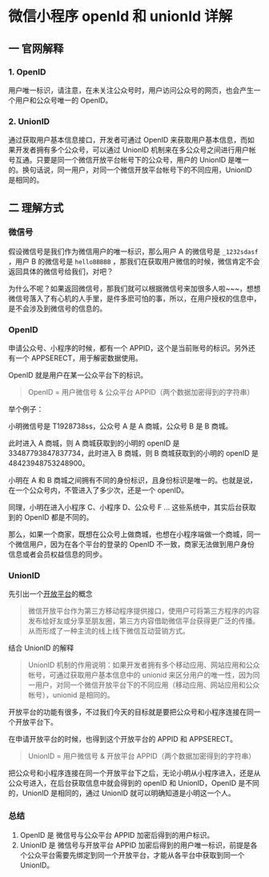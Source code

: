 # 微信小程序 openId 和 unionId 详解

## 一 官网解释

### 1. OpenID

用户唯一标识，请注意，在未关注公众号时，用户访问公众号的网页，也会产生一个用户和公众号唯一的 OpenID。

### 2. UnionID

通过获取用户基本信息接口，开发者可通过 OpenID 来获取用户基本信息，而如果开发者拥有多个公众号，可以通过 UnionID 机制来在多公众号之间进行用户帐号互通。只要是同一个微信开放平台帐号下的公众号，用户的 UnionID 是唯一的。换句话说，同一用户，对同一个微信开放平台帐号下的不同应用，UnionID 是相同的。

## 二 理解方式

### 微信号

假设微信号是我们作为微信用户的唯一标识，那么用户 A 的微信号是 `_1232sdasf` ，用户 B 的微信号是 `helloBBBBB` ，那我们在获取用户微信的时候，微信肯定不会返回具体的微信号给我们，对吧？

为什么不呢？如果返回微信号，那我们就可以根据微信号来加很多人啦~~~，想想微信号落入了有心机的人手里，是件多麽可怕的事，所以，在用户授权的信息中，是不会涉及到微信号的信息的。

### OpenID

申请公众号、小程序的时候，都有一个 APPID，这个是当前账号的标识。另外还有一个 APPSERECT，用于解密数据使用。

OpenID 就是用户在某一公众平台下的标识。

> OpenID = 用户微信号 & 公众平台 APPID（两个数据加密得到的字符串）

举个例子：

小明微信号是 T1928738ss，公众号 A 是 A 商城，公众号 B 是 B 商城。

此时进入 A 商城，则 A 商城获取到的小明的 openID 是 33487793847837734，此时进入 B 商城，则 B 商城获取到的小明的 openID 是 48423948753248900。

小明在 A 和 B 商城之间拥有不同的身份标识，且身份标识是唯一的。也就是说，在一个公众号内，不管进入了多少次，还是一个 openID。

同理，小明在进入小程序 C、小程序 D、公众号 F ... 这些系统中，其实后台获取到的 OpenID 都是不同的。

那么，如果一个商家，既想在公众号上做商城，也想在小程序端做一个商城，同一个微信用户，因为在各个平台的登录的 OpenID 不一致，商家无法做到用户身份信息或者会员权益信息的同步。

### UnionID

先引出一个[开放平台](https://link.juejin.cn/?target=https%3A%2F%2Fopen.weixin.qq.com%2F "https://open.weixin.qq.com/")的概念

> 微信开放平台作为第三方移动程序提供接口，使用户可将第三方程序的内容发布给好友或分享至朋友圈，第三方内容借助微信平台获得更广泛的传播。从而形成了一种主流的线上线下微信互动营销方式。

结合 UnionID 的解释

> UnionID 机制的作用说明：如果开发者拥有多个移动应用、网站应用和公众帐号，可通过获取用户基本信息中的 unionid 来区分用户的唯一性，因为同一用户，对同一个微信开放平台下的不同应用（移动应用、网站应用和公众帐号），unionid 是相同的。

开放平台的功能有很多，不过我们今天的目标就是要把公众号和小程序连接在同一个开放平台下。

在申请开放平台的时候，也得到这个开放平台的 APPID 和 APPSERECT。

> UnionID = 用户微信号 & 开放平台 APPID（两个数据加密得到的字符串）

把公众号和小程序连接在同一个开放平台下之后，无论小明从小程序进入，还是从公众号进入，在后台获取信息中就会得到的 openID 和 UnionID，OpenID 是不同的，UnionID 是相同的，通过 UnionID 就可以明确知道是小明这一个人。

### 总结

1.  OpenID 是 微信号与公众平台 APPID 加密后得到的用户标识。
2.  UnionID 是 微信号与开放平台 APPID 加密后得到的用户唯一标识，前提是各个公众平台需要先绑定到同一个开放平台，才能从各平台中获取到同一个 UnionID。
